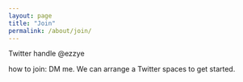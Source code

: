 ```yaml
---
layout: page
title: "Join"
permalink: /about/join/
---
```


Twitter handle @ezzye

how to join:
DM me. We can arrange a Twitter spaces to get started.